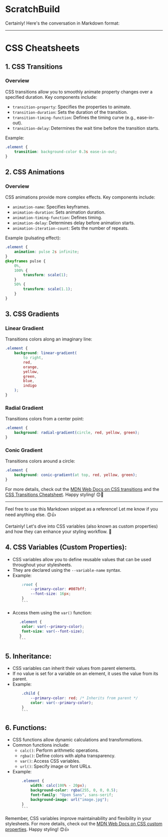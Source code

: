 # ScratchBuild

Certainly! Here's the conversation in Markdown format:

---

# CSS Cheatsheets

## 1. CSS Transitions

### Overview

CSS transitions allow you to smoothly animate property changes over a specified duration. Key components include:

-   `transition-property`: Specifies the properties to animate.
-   `transition-duration`: Sets the duration of the transition.
-   `transition-timing-function`: Defines the timing curve (e.g., ease-in-out).
-   `transition-delay`: Determines the wait time before the transition starts.

Example:

```css
.element {
	transition: background-color 0.3s ease-in-out;
}
```

## 2. CSS Animations

### Overview

CSS animations provide more complex effects. Key components include:

-   `animation-name`: Specifies keyframes.
-   `animation-duration`: Sets animation duration.
-   `animation-timing-function`: Defines timing.
-   `animation-delay`: Determines delay before animation starts.
-   `animation-iteration-count`: Sets the number of repeats.

Example (pulsating effect):

```css
.element {
	animation: pulse 2s infinite;
}
@keyframes pulse {
	0%,
	100% {
		transform: scale(1);
	}
	50% {
		transform: scale(1.1);
	}
}
```

## 3. CSS Gradients

### Linear Gradient

Transitions colors along an imaginary line:

```css
.element {
	background: linear-gradient(
		to right,
		red,
		orange,
		yellow,
		green,
		blue,
		indigo
	);
}
```

### Radial Gradient

Transitions colors from a center point:

```css
.element {
	background: radial-gradient(circle, red, yellow, green);
}
```

### Conic Gradient

Transitions colors around a circle:

```css
.element {
	background: conic-gradient(at top, red, yellow, green);
}
```

For more details, check out the [MDN Web Docs on CSS transitions](https://developer.mozilla.org/en-US/docs/Web/CSS/CSS_Transitions/Using_CSS_transitions) and the [CSS Transitions Cheatsheet](https://www.kirupa.com/html5/css_transitions_cheatsheet.htm). Happy styling! 😊🎨

---

Feel free to use this Markdown snippet as a reference! Let me know if you need anything else. 😊👍

Certainly! Let's dive into CSS variables (also known as custom properties) and how they can enhance your styling workflow. 🎨

## 4. CSS Variables (Custom Properties):

-   CSS variables allow you to define reusable values that can be used throughout your stylesheets.
-   They are declared using the `--variable-name` syntax.
-   Example:
    ````css
        :root {
        	--primary-color: #007bff;
        	--font-size: 16px;
        }
        ```
    ````
-   Access them using the `var()` function:
    ````css
       .element {
       	color: var(--primary-color);
       	font-size: var(--font-size);
       }
       ```
    ````

## 5. Inheritance:

-   CSS variables can inherit their values from parent elements.
-   If no value is set for a variable on an element, it uses the value from its parent.
-   Example:
    ````css
        .child {
        	--primary-color: red; /* Inherits from parent */
        	color: var(--primary-color);
        }
        ```
    ````

## 6. Functions:

-   CSS functions allow dynamic calculations and transformations.
-   Common functions include:
    -   `calc()`: Perform arithmetic operations.
    -   `rgba()`: Define colors with alpha transparency.
    -   `var()`: Access CSS variables.
    -   `url()`: Specify image or font URLs.
-   Example:
    ````css
        .element {
        	width: calc(100% - 20px);
        	background-color: rgba(255, 0, 0, 0.5);
        	font-family: "Open Sans", sans-serif;
        	background-image: url("image.jpg");
        }
        ```
    ````

Remember, CSS variables improve maintainability and flexibility in your stylesheets. For more details, check out the [MDN Web Docs on CSS custom properties](https://developer.mozilla.org/en-US/docs/Web/CSS/Using_CSS_custom_properties). Happy styling! 😊👍

